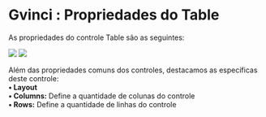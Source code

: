 # Gvinci : Propriedades do Table

As propriedades do controle Table são as seguintes:

![](http://www.gvinci.com.br/manual/table_1.zoom80.png)   ![](http://www.gvinci.com.br/manual/table_2.zoom80.png)

Além das propriedades comuns dos controles, destacamos as específicas deste controle:  
**• Layout**  
    **• Columns:** Define a quantidade de colunas do controle  
       **• Rows:** Define a quantidade de linhas do controle

